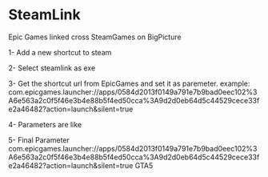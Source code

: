 # SteamLink
Epic Games linked cross SteamGames on BigPicture

1- Add a new shortcut to steam

2- Select steamlink as exe

3- Get the shortcut url from EpicGames and set it as paremeter. example:
    com.epicgames.launcher://apps/0584d2013f0149a791e7b9bad0eec102%3A6e563a2c0f5f46e3b4e88b5f4ed50cca%3A9d2d0eb64d5c44529cece33fe2a46482?action=launch&silent=true
    
4- Parameters are like
    <epic games url> <Executable game name> 
    
5- Final Parameter
  com.epicgames.launcher://apps/0584d2013f0149a791e7b9bad0eec102%3A6e563a2c0f5f46e3b4e88b5f4ed50cca%3A9d2d0eb64d5c44529cece33fe2a46482?action=launch&silent=true GTA5
